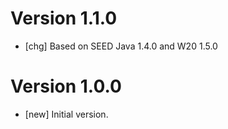 # Version 1.1.0
- [chg] Based on SEED Java 1.4.0 and W20 1.5.0

# Version 1.0.0
- [new] Initial version.
